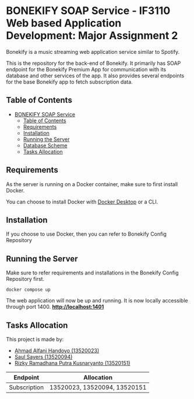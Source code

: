# BONEKIFY SOAP Service - IF3110 Web based Application Development: Major Assignment 2
Bonekify is a music streaming web application service similar to Spotify.

This is the repository for the back-end of Bonekify. It primarily has SOAP endpoint for the Bonekify Premium App for communication with its database and other services of the app. It also provides several endpoints for the base Bonekify app to fetch subscription data. 

## Table of Contents
- [BONEKIFY SOAP Service](#bonekify-soap-service)
  - [Table of Contents](#table-of-contents)
  - [Requirements](#requirements)
  - [Installation](#installation)
  - [Running the Server](#running-the-server)
  - [Database Scheme](#database-scheme)
  - [Tasks Allocation](#tasks-allocation)

## Requirements
As the server is running on a Docker container, make sure to first install Docker.

You can choose to install Docker with <a href="https://www.docker.com/products/docker-desktop/">Docker Desktop</a> or a CLI.

## Installation
If you choose to use Docker, then you can refer to Bonekify Config Repository

## Running the Server
Make sure to refer requirements and installations in the Bonekify Config Repository first.

```
docker compose up
```
The web application will now be up and running. It is now locally accessible through port 1400.
<b><a href="http://localhost:1401/">http://localhost:1401</a></b>

## Tasks Allocation
This project is made by:
- <a href="https://www.linkedin.com/in/ahmad-alfani-handoyo/"> Ahmad Alfani Handoyo (13520023)</a>
- <a href="https://www.linkedin.com/in/saulsayers/?originalSubdomain=id">Saul Sayers (13520094)</a>
- <a href="https://www.linkedin.com/in/rizky-ramadhana-putra-kusnaryanto-6037a51aa/">Rizky Ramadhana Putra Kusnaryanto (13520151)</a>

Endpoint | Allocation | 
--- | --- |
Subscription | 13520023, 13520094, 13520151
